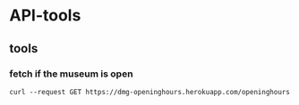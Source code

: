 # API-tools

## tools

### fetch if the museum is open
```
curl --request GET https://dmg-openinghours.herokuapp.com/openinghours
```

